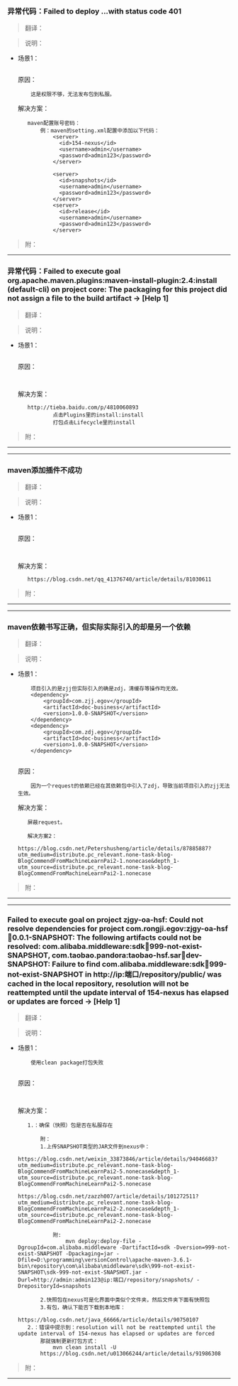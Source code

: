### 异常代码：Failed to deploy ...with status code 401
>翻译：

>说明：

 * 场景1： 
    ```
    ```   
    原因：    
    ```
        这是权限不够，无法发布包到私服。
    ```
    解决方案：
     ```
     	maven配置账号密码：
     		例：maven的setting.xml配置中添加以下代码：
     			<server>
     			  <id>154-nexus</id>
     			  <username>admin</username>
     			  <password>admin123</password>
     			</server>
     			
     			<server>
     			  <id>snapshots</id>
     			  <username>admin</username>
     			  <password>admin123</password>
     			</server>
     			<server>
     			  <id>release</id>
     			  <username>admin</username>
     			  <password>admin123</password>
     			</server>
     ```
>附： 
- - -
### 异常代码：Failed to execute goal org.apache.maven.plugins:maven-install-plugin:2.4:install (default-cli) on project core:  The packaging for this project did not assign a file to the build artifact -> [Help 1]
>翻译：

>说明：

 * 场景1： 
    ```
    ```   
    原因：    
    ```
        
    ```
    解决方案：
     ```
     	http://tieba.baidu.com/p/4810060893
        		点击Plugins里的install:install
        		打包点击Lifecycle里的install
     ```
>附： 
- - -
- - -
### maven添加插件不成功
>翻译：

>说明：

 * 场景1： 
    ```
    ```   
    原因：    
    ```
        
    ```
    解决方案：
     ```
     	https://blog.csdn.net/qq_41376740/article/details/81030611
     ```
>附： 
- - -
- - -
### maven依赖书写正确，但实际实际引入的却是另一个依赖
>翻译：

>说明：

 * 场景1： 
    ```
		项目引入的是zjj但实际引入的确是zdj，清缓存等操作均无效。
	    <dependency>
            <groupId>com.zjj.egov</groupId>
            <artifactId>doc-business</artifactId>
            <version>1.0.0-SNAPSHOT</version>
        </dependency>
		<dependency>
            <groupId>com.zdj.egov</groupId>
            <artifactId>doc-business</artifactId>
            <version>1.0.0-SNAPSHOT</version>
        </dependency>
		
    ```   
    原因：    
    ```
        因为一个request的依赖已经在其依赖包中引入了zdj，导致当前项目引入的zjj无法生效。
    ```
    解决方案：
     ```
     	屏蔽request。
		
		解决方案2：
			https://blog.csdn.net/Petershusheng/article/details/87885887?utm_medium=distribute.pc_relevant.none-task-blog-BlogCommendFromMachineLearnPai2-1.nonecase&depth_1-utm_source=distribute.pc_relevant.none-task-blog-BlogCommendFromMachineLearnPai2-1.nonecase
     ```
>附： 
- - -
- - -
### Failed to execute goal on project zjgy-oa-hsf: Could not resolve dependencies for project com.rongji.egov:zjgy-oa-hsf:jar:0.0.1-SNAPSHOT: The following artifacts could not be resolved: com.alibaba.middleware:sdk:jar:999-not-exist-SNAPSHOT, com.taobao.pandora:taobao-hsf.sar:jar:dev-SNAPSHOT: Failure to find com.alibaba.middleware:sdk:jar:999-not-exist-SNAPSHOT in http://ip:端口/repository/public/ was cached in the local repository, resolution will not be reattempted until the update interval of 154-nexus has elapsed or updates are forced -> [Help 1]
>翻译：

>说明：

 * 场景1： 
    ```
		使用clean package打包失败
		
    ```   
    原因：    
    ```
        
    ```
    解决方案：
     ```		
		1.：确保（快照）包是否在私服存在
			
			附：
			1.上传SNAPSHOT类型的JAR文件到nexus中：
				https://blog.csdn.net/weixin_33873846/article/details/94046683?utm_medium=distribute.pc_relevant.none-task-blog-BlogCommendFromMachineLearnPai2-5.nonecase&depth_1-utm_source=distribute.pc_relevant.none-task-blog-BlogCommendFromMachineLearnPai2-5.nonecase
				https://blog.csdn.net/zazzh007/article/details/101272511?utm_medium=distribute.pc_relevant.none-task-blog-BlogCommendFromMachineLearnPai2-2.nonecase&depth_1-utm_source=distribute.pc_relevant.none-task-blog-BlogCommendFromMachineLearnPai2-2.nonecase
				
				附:
					mvn deploy:deploy-file -DgroupId=com.alibaba.middleware -DartifactId=sdk -Dversion=999-not-exist-SNAPSHOT -Dpackaging=jar -Dfile=D:\programming\versionControl\apache-maven-3.6.1-bin\repository\com\alibaba\middleware\sdk\999-not-exist-SNAPSHOT\sdk-999-not-exist-SNAPSHOT.jar -Durl=http://admin:admin123@ip:端口/repository/snapshots/ -DrepositoryId=snapshots
				
			2.快照包在nexus可是化界面中类似个文件夹，然后文件夹下面有快照包
			3.有包，确认下能否下载到本地库：
				https://blog.csdn.net/java_66666/article/details/90750107
		2.：错误中提示到：resolution will not be reattempted until the update interval of 154-nexus has elapsed or updates are forced
			那就强制更新打包方式：
				mvn clean install -U
			https://blog.csdn.net/u013066244/article/details/91986308
     ```
>附： 
- - -